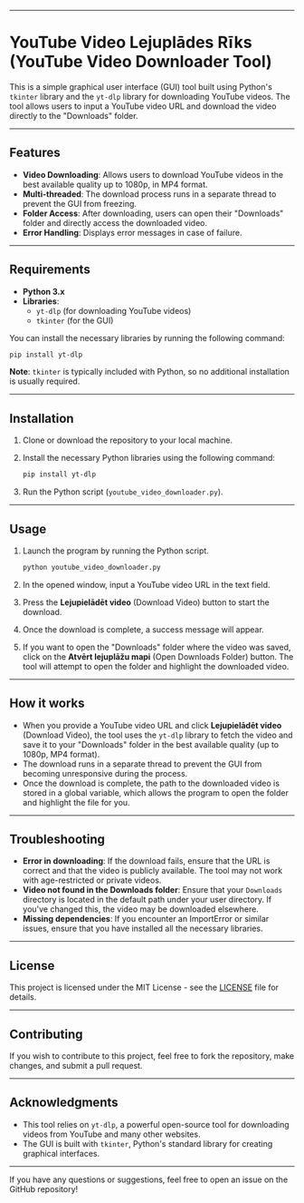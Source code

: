 
---

# YouTube Video Lejuplādes Rīks (YouTube Video Downloader Tool)

This is a simple graphical user interface (GUI) tool built using Python's `tkinter` library and the `yt-dlp` library for downloading YouTube videos. The tool allows users to input a YouTube video URL and download the video directly to the "Downloads" folder.

---

## Features

- **Video Downloading**: Allows users to download YouTube videos in the best available quality up to 1080p, in MP4 format.
- **Multi-threaded**: The download process runs in a separate thread to prevent the GUI from freezing.
- **Folder Access**: After downloading, users can open their "Downloads" folder and directly access the downloaded video.
- **Error Handling**: Displays error messages in case of failure.

---

## Requirements

- **Python 3.x**  
- **Libraries**:  
  - `yt-dlp` (for downloading YouTube videos)
  - `tkinter` (for the GUI)

You can install the necessary libraries by running the following command:

```bash
pip install yt-dlp
```

**Note**: `tkinter` is typically included with Python, so no additional installation is usually required.

---

## Installation

1. Clone or download the repository to your local machine.
2. Install the necessary Python libraries using the following command:

   ```bash
   pip install yt-dlp
   ```

3. Run the Python script (`youtube_video_downloader.py`).

---

## Usage

1. Launch the program by running the Python script.
   
   ```bash
   python youtube_video_downloader.py
   ```

2. In the opened window, input a YouTube video URL in the text field.

3. Press the **Lejupielādēt video** (Download Video) button to start the download.

4. Once the download is complete, a success message will appear.

5. If you want to open the "Downloads" folder where the video was saved, click on the **Atvērt lejuplāžu mapi** (Open Downloads Folder) button. The tool will attempt to open the folder and highlight the downloaded video.

---

## How it works

- When you provide a YouTube video URL and click **Lejupielādēt video** (Download Video), the tool uses the `yt-dlp` library to fetch the video and save it to your "Downloads" folder in the best available quality (up to 1080p, MP4 format).
- The download runs in a separate thread to prevent the GUI from becoming unresponsive during the process.
- Once the download is complete, the path to the downloaded video is stored in a global variable, which allows the program to open the folder and highlight the file for you.

---

## Troubleshooting

- **Error in downloading**: If the download fails, ensure that the URL is correct and that the video is publicly available. The tool may not work with age-restricted or private videos.
- **Video not found in the Downloads folder**: Ensure that your `Downloads` directory is located in the default path under your user directory. If you've changed this, the video may be downloaded elsewhere.
- **Missing dependencies**: If you encounter an ImportError or similar issues, ensure that you have installed all the necessary libraries.

---

## License

This project is licensed under the MIT License - see the [LICENSE](LICENSE) file for details.

---

## Contributing

If you wish to contribute to this project, feel free to fork the repository, make changes, and submit a pull request.

---

## Acknowledgments

- This tool relies on `yt-dlp`, a powerful open-source tool for downloading videos from YouTube and many other websites.
- The GUI is built with `tkinter`, Python's standard library for creating graphical interfaces.

---

If you have any questions or suggestions, feel free to open an issue on the GitHub repository!

